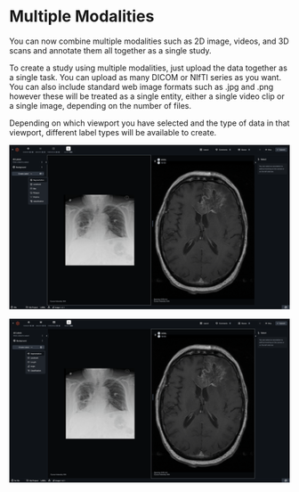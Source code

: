 # Multiple Modalities

You can now combine multiple modalities such as 2D image, videos, and 3D scans and annotate them all together as a single study.

To create a study using multiple modalities, just upload the data together as a single task. You can upload as many DICOM or NIfTI series as you want. You can also include standard web image formats such as .jpg and .png however these will be treated as a single entity, either a single video clip or a single image, depending on the number of files.

Depending on which viewport you have selected and the type of data in that viewport, different label types will be available to create.&#x20;

![Available tools for 2D X-ray](<../../.gitbook/assets/image (1) (1) (1) (1) (1).png>)

![Available tools for 3D CT](<../../.gitbook/assets/image (8).png>)
